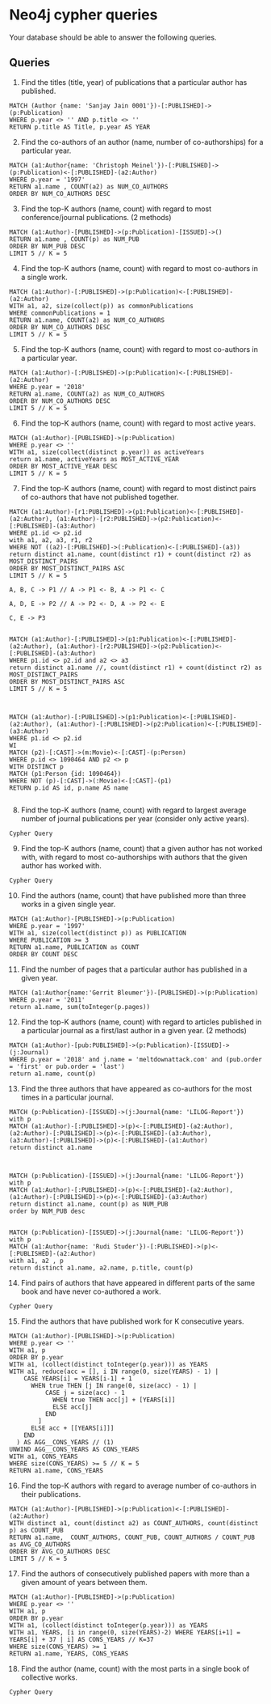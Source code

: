 # Neo4j cypher queries

Your database should be able to answer the following queries.

## Queries

1.  Find the titles (title, year) of publications that a particular author has published.
```
MATCH (Author {name: 'Sanjay Jain 0001'})-[:PUBLISHED]->(p:Publication)
WHERE p.year <> '' AND p.title <> ''
RETURN p.title AS Title, p.year AS YEAR
```

2.  Find the co-authors of an author (name, number of co-authorships) for a particular year.
```
MATCH (a1:Author{name: 'Christoph Meinel'})-[:PUBLISHED]->(p:Publication)<-[:PUBLISHED]-(a2:Author)
WHERE p.year = '1997'
RETURN a1.name , COUNT(a2) as NUM_CO_AUTHORS
ORDER BY NUM_CO_AUTHORS DESC
```

3.  Find the top-K authors (name, count) with regard to most conference/journal publications. (2 methods)
```
MATCH (a1:Author)-[PUBLISHED]->(p:Publication)-[ISSUED]->()
RETURN a1.name , COUNT(p) as NUM_PUB
ORDER BY NUM_PUB DESC
LIMIT 5 // K = 5
```

4.  Find the top-K authors (name, count) with regard to most co-authors in a single work.
```
MATCH (a1:Author)-[:PUBLISHED]->(p:Publication)<-[:PUBLISHED]-(a2:Author)
WITH a1, a2, size(collect(p)) as commonPublications
WHERE commonPublications = 1
RETURN a1.name, COUNT(a2) as NUM_CO_AUTHORS
ORDER BY NUM_CO_AUTHORS DESC
LIMIT 5 // K = 5
```

5.  Find the top-K authors (name, count) with regard to most co-authors in a particular year.
```
MATCH (a1:Author)-[:PUBLISHED]->(p:Publication)<-[:PUBLISHED]-(a2:Author)
WHERE p.year = '2018'
RETURN a1.name, COUNT(a2) as NUM_CO_AUTHORS
ORDER BY NUM_CO_AUTHORS DESC
LIMIT 5 // K = 5
```

6.  Find the top-K authors (name, count) with regard to most active years.
```
MATCH (a1:Author)-[PUBLISHED]->(p:Publication)
WHERE p.year <> ''
WITH a1, size(collect(distinct p.year)) as activeYears
return a1.name, activeYears as MOST_ACTIVE_YEAR
ORDER BY MOST_ACTIVE_YEAR DESC
LIMIT 5 // K = 5
```

7.  Find the top-K authors (name, count) with regard to most distinct pairs of co-authors that have not published together.
```
MATCH (a1:Author)-[r1:PUBLISHED]->(p1:Publication)<-[:PUBLISHED]-(a2:Author), (a1:Author)-[r2:PUBLISHED]->(p2:Publication)<-[:PUBLISHED]-(a3:Author)
WHERE p1.id <> p2.id 
with a1, a2, a3, r1, r2
WHERE NOT ((a2)-[:PUBLISHED]->(:Publication)<-[:PUBLISHED]-(a3))
return distinct a1.name, count(distinct r1) + count(distinct r2) as MOST_DISTINCT_PAIRS
ORDER BY MOST_DISTINCT_PAIRS ASC
LIMIT 5 // K = 5

A, B, C -> P1 // A -> P1 <- B, A -> P1 <- C

A, D, E -> P2 // A -> P2 <- D, A -> P2 <- E

C, E -> P3


MATCH (a1:Author)-[:PUBLISHED]->(p1:Publication)<-[:PUBLISHED]-(a2:Author), (a1:Author)-[r2:PUBLISHED]->(p2:Publication)<-[:PUBLISHED]-(a3:Author)
WHERE p1.id <> p2.id and a2 <> a3
return distinct a1.name //, count(distinct r1) + count(distinct r2) as MOST_DISTINCT_PAIRS
ORDER BY MOST_DISTINCT_PAIRS ASC
LIMIT 5 // K = 5



MATCH (a1:Author)-[:PUBLISHED]->(p1:Publication)<-[:PUBLISHED]-(a2:Author), (a1:Author)-[:PUBLISHED]->(p2:Publication)<-[:PUBLISHED]-(a3:Author)
WHERE p1.id <> p2.id
WI
MATCH (p2)-[:CAST]->(m:Movie)<-[:CAST]-(p:Person)
WHERE p.id <> 1090464 AND p2 <> p
WITH DISTINCT p
MATCH (p1:Person {id: 1090464})
WHERE NOT (p)-[:CAST]->(:Movie)<-[:CAST]-(p1)
RETURN p.id AS id, p.name AS name


```

8.  Find the top-K authors (name, count) with regard to largest average number of journal publications per year (consider only active years).
```
Cypher Query
```

9.  Find the top-K authors (name, count) that a given author has not worked with, with regard to most co-authorships with authors that the given author has worked with.
```
Cypher Query
```

10.  Find the authors (name, count) that have published more than three works in a given single year.
```
MATCH (a1:Author)-[PUBLISHED]->(p:Publication)
WHERE p.year = '1997'
WITH a1, size(collect(distinct p)) as PUBLICATION
WHERE PUBLICATION >= 3
RETURN a1.name, PUBLICATION as COUNT
ORDER BY COUNT DESC
```

11.  Find the number of pages that a particular author has published in a given year.
```
MATCH (a1:Author{name:'Gerrit Bleumer'})-[PUBLISHED]->(p:Publication)
WHERE p.year = '2011'
return a1.name, sum(toInteger(p.pages))
```

12.  Find the top-K authors (name, count) with regard to articles published in a particular journal as a first/last author in a given year. (2 methods)
```
MATCH (a1:Author)-[pub:PUBLISHED]->(p:Publication)-[ISSUED]->(j:Journal) 
WHERE p.year = '2018' and j.name = 'meltdownattack.com' and (pub.order = 'first' or pub.order = 'last')
return a1.name, count(p)
```

13.  Find the three authors that have appeared as co-authors for the most times in a particular journal.
```
MATCH (p:Publication)-[ISSUED]->(j:Journal{name: 'LILOG-Report'})
with p
MATCH (a1:Author)-[:PUBLISHED]->(p)<-[:PUBLISHED]-(a2:Author),
(a2:Author)-[:PUBLISHED]->(p)<-[:PUBLISHED]-(a3:Author),
(a3:Author)-[:PUBLISHED]->(p)<-[:PUBLISHED]-(a1:Author)
return distinct a1.name



MATCH (p:Publication)-[ISSUED]->(j:Journal{name: 'LILOG-Report'})
with p
MATCH (a1:Author)-[:PUBLISHED]->(p)<-[:PUBLISHED]-(a2:Author), (a1:Author)-[:PUBLISHED]->(p)<-[:PUBLISHED]-(a3:Author)
return distinct a1.name, count(p) as NUM_PUB
order by NUM_PUB desc


MATCH (p:Publication)-[ISSUED]->(j:Journal{name: 'LILOG-Report'})
with p
MATCH (a1:Author{name: 'Rudi Studer'})-[:PUBLISHED]->(p)<-[:PUBLISHED]-(a2:Author)
with a1, a2 , p
return distinct a1.name, a2.name, p.title, count(p)

```

14.  Find pairs of authors that have appeared in different parts of the same book and have never co-authored a work.
```
Cypher Query
```

15.  Find the authors that have published work for K consecutive years.
```
MATCH (a1:Author)-[PUBLISHED]->(p:Publication)
WHERE p.year <> ''
WITH a1, p
ORDER BY p.year
WITH a1, (collect(distinct toInteger(p.year))) as YEARS
WITH a1, reduce(acc = [], i IN range(0, size(YEARS) - 1) | 
    CASE YEARS[i] = YEARS[i-1] + 1
      WHEN true THEN [j IN range(0, size(acc) - 1) |
          CASE j = size(acc) - 1
            WHEN true THEN acc[j] + [YEARS[i]]
            ELSE acc[j]
          END
        ]
      ELSE acc + [[YEARS[i]]]
    END
  ) AS AGG__CONS_YEARS // (1)
UNWIND AGG__CONS_YEARS AS CONS_YEARS
WITH a1, CONS_YEARS
WHERE size(CONS_YEARS) >= 5 // K = 5
RETURN a1.name, CONS_YEARS
```

16.  Find the top-K authors with regard to average number of co-authors in their publications.
```
MATCH (a1:Author)-[PUBLISHED]->(p:Publication)<-[:PUBLISHED]-(a2:Author)
WITH distinct a1, count(distinct a2) as COUNT_AUTHORS, count(distinct p) as COUNT_PUB 
RETURN a1.name,  COUNT_AUTHORS, COUNT_PUB, COUNT_AUTHORS / COUNT_PUB as AVG_CO_AUTHORS
ORDER BY AVG_CO_AUTHORS DESC
LIMIT 5 // K = 5
```

17.  Find the authors of consecutively published papers with more than a given amount of years between them.
```
MATCH (a1:Author)-[PUBLISHED]->(p:Publication)
WHERE p.year <> ''
WITH a1, p
ORDER BY p.year
WITH a1, (collect(distinct toInteger(p.year))) as YEARS
WITH a1, YEARS, [i in range(0, size(YEARS)-2) WHERE YEARS[i+1] = YEARS[i] + 37 | i] AS CONS_YEARS // K=37
WHERE size(CONS_YEARS) >= 1
RETURN a1.name, YEARS, CONS_YEARS
```

18.  Find the author (name, count) with the most parts in a single book of collective works.
```
Cypher Query
```
